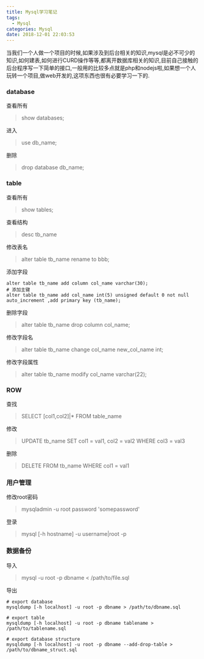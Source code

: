 ```yaml
---
title: Mysql学习笔记
tags:
  - Mysql
categories: Mysql
date: 2018-12-01 22:03:53
---
```

当我们一个人做一个项目的时候,如果涉及到后台相关的知识,mysql是必不可少的知识,如何建表,如何进行CURD操作等等,都离开数据库相关的知识,目前自己接触的后台程序写一下简单的接口,一般用的比较多点就是php和nodejs啦,如果想一个人玩转一个项目,做web开发的,这项东西也很有必要学习一下的.

### database

查看所有

> show databases;

进入

> use db_name;

删除

> drop database db_name;

### table

查看所有

> show tables;

查看结构

> desc tb_name

修改表名

> alter table tb_name rename to bbb;

添加字段

```
alter table tb_name add column col_name varchar(30);
# 添加主键
alter table tb_name add col_name int(5) unsigned default 0 not null auto_increment ,add primary key (tb_name);
```


删除字段

> alter table tb_name drop column col_name;

修改字段名

> alter table tb_name change col_name new_col_name int;

修改字段属性

> alter table tb_name modify col_name varchar(22);


### ROW

查找

> SELECT [col1,col2]|* FROM table_name

修改

> UPDATE tb_name SET col1 = val1, col2 = val2 WHERE col3 = val3

删除

> DELETE FROM tb_name WHERE col1 = val1

### 用户管理

修改root密码

> mysqladmin -u root password 'somepassword'

登录
> mysql [-h hostname] -u username|root -p

### 数据备份

导入

> mysql -u root -p dbname < /path/to/file.sql

导出


```
# export database
mysqldump [-h localhost] -u root -p dbname > /path/to/dbname.sql

# export table
mysqldump [-h localhost] -u root -p dbname tablename > /path/to/tablename.sql

# export database structure
mysqldump [-h localhost] -u root -p dbname --add-drop-table > /path/to/dbname_struct.sql
```

